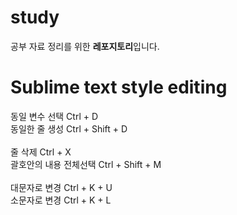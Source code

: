 # study <br>

공부 자료 정리를 위한 **레포지토리**입니다. <br>

# Sublime text style editing <br>
동일 변수 선택 Ctrl + D	<br>
동일한 줄 생성 Ctrl + Shift + D <br>	
줄 삭제	Ctrl + X	<br>
괄호안의 내용 전체선택	Ctrl + Shift + M <br>	
대문자로 변경	Ctrl + K + U	<br>
소문자로 변경	Ctrl + K + L	<br>
